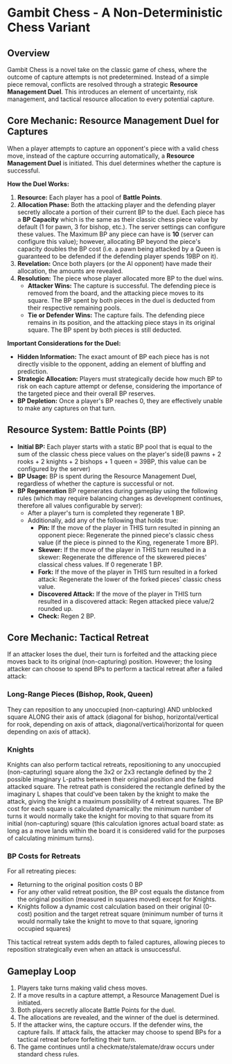 # Gambit Chess - A Non-Deterministic Chess Variant

## Overview

Gambit Chess is a novel take on the classic game of chess, where the outcome of capture attempts is not predetermined. Instead of a simple piece removal, conflicts are resolved through a strategic **Resource Management Duel**. This introduces an element of uncertainty, risk management, and tactical resource allocation to every potential capture.

## Core Mechanic: Resource Management Duel for Captures

When a player attempts to capture an opponent's piece with a valid chess move, instead of the capture occurring automatically, a **Resource Management Duel** is initiated. This duel determines whether the capture is successful.

**How the Duel Works:**

1.  **Resource:** Each player has a pool of **Battle Points**.
2.  **Allocation Phase:** Both the attacking player and the defending player secretly allocate a portion of their current BP to the duel. Each piece has a **BP Capacity** which is the same as their classic chess piece value by default (1 for pawn, 3 for bishop, etc.). The server settings can configure these values. The Maximum BP any piece can have is **10** (server can configure this value); however, allocating BP beyond the piece's capacity doubles the BP cost (i.e. a pawn being attacked by a Queen is guaranteed to be defended if the defending player spends 19BP on it).
3.  **Revelation:** Once both players (or the AI opponent) have made their allocation, the amounts are revealed.
4.  **Resolution:** The piece whose player allocated more BP to the duel wins.
    * **Attacker Wins:** The capture is successful. The defending piece is removed from the board, and the attacking piece moves to its square. The BP spent by both pieces in the duel is deducted from their respective remaining pools.
    * **Tie or Defender Wins:** The capture fails. The defending piece remains in its position, and the attacking piece stays in its original square. The BP spent by both pieces is still deducted.

**Important Considerations for the Duel:**

* **Hidden Information:** The exact amount of BP each piece has is not directly visible to the opponent, adding an element of bluffing and prediction.
* **Strategic Allocation:** Players must strategically decide how much BP to risk on each capture attempt or defense, considering the importance of the targeted piece and their overall BP reserves.
* **BP Depletion:** Once a player's BP reaches 0, they are effectively unable to make any captures on that turn.

## Resource System: Battle Points (BP)

* **Initial BP:** Each player starts with a static BP pool that is equal to the sum of the classic chess piece values on the player's side(8 pawns + 2 rooks + 2 knights + 2 bishops + 1 queen = 39BP, this value can be configured by the server)
* **BP Usage:** BP is spent during the Resource Management Duel, regardless of whether the capture is successful or not.
* **BP Regeneration** BP regenerates during gameplay using the following rules (which may require balancing changes as development continues, therefore all values configurable by server):
   * After a player's turn is completed they regenerate 1 BP.
   * Additionally, add any of the following that holds true:
      * **Pin:** If the move of the player in THIS turn resulted in pinning an opponent piece: Regenerate the pinned piece's classic chess value (if the piece is pinned to the King, regenerate 1 more BP).
      * **Skewer:** If the move of the player in THIS turn resulted in a skewer: Regenerate the difference of the skewered pieces' classical chess values. If 0 regenerate 1 BP.
      * **Fork:** If the move of the player in THIS turn resulted in a forked attack: Regenerate the lower of the forked pieces' classic chess value.
      * **Discovered Attack:** If the move of the player in THIS turn resulted in a discovered attack: Regen attacked piece value/2 rounded up.
      * **Check:** Regen 2 BP.

## Core Mechanic: Tactical Retreat

If an attacker loses the duel, their turn is forfeited and the attacking piece moves back to its original (non-capturing) position. However; the losing attacker can choose to spend BPs to perform a tactical retreat after a failed attack:

### Long-Range Pieces (Bishop, Rook, Queen)
They can reposition to any unoccupied (non-capturing) AND unblocked square ALONG their axis of attack (diagonal for bishop, horizontal/vertical for rook, depending on axis of attack, diagonal/vertical/horizontal for queen depending on axis of attack).

### Knights
Knights can also perform tactical retreats, repositioning to any unoccupied (non-capturing) square along the 3x2 or 2x3 rectangle defined by the 2 possible imaginary L-paths between their original position and the failed attacked square. The retreat path is considered the rectangle defined by the imaginary L shapes that could've been taken by the knight to make the attack, giving the knight a maximum possibility of 4 retreat squares. The BP cost for each square is calculated dynamically: the minimum number of turns it would normally take the knight for moving to that square from its initial (non-capturing) square (this calculation ignores actual board state: as long as a move lands within the board it is considered valid for the purposes of calculating minimum turns).

### BP Costs for Retreats
For all retreating pieces:
- Returning to the original position costs 0 BP
- For any other valid retreat position, the BP cost equals the distance from the original position (measured in squares moved) except for Knights.
- Knights follow a dynamic cost calculation based on their original (0-cost) position and the target retreat square (minimum number of turns it would normally take the knight to move to that square, ignoring occupied squares)

This tactical retreat system adds depth to failed captures, allowing pieces to reposition strategically even when an attack is unsuccessful.

## Gameplay Loop

1.  Players take turns making valid chess moves.
2.  If a move results in a capture attempt, a Resource Management Duel is initiated.
3.  Both players secretly allocate Battle Points for the duel.
4.  The allocations are revealed, and the winner of the duel is determined.
5.  If the attacker wins, the capture occurs. If the defender wins, the capture fails. If attack fails, the attacker may choose to spend BPs for a tactical retreat before forfeiting their turn.
6.  The game continues until a checkmate/stalemate/draw occurs under standard chess rules.